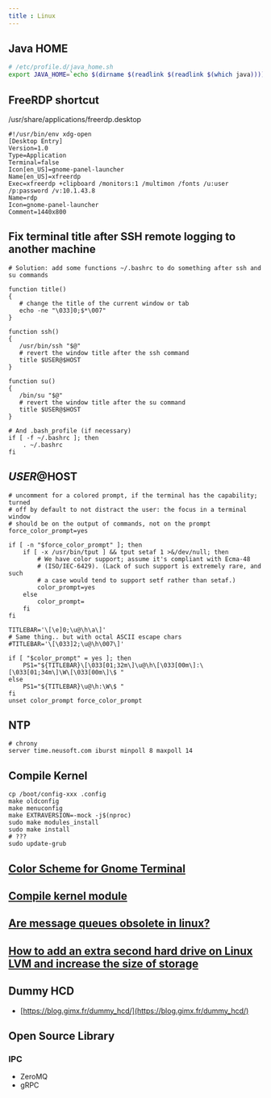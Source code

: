 ```yaml
---
title : Linux
---
```


## Java HOME
```bash
# /etc/profile.d/java_home.sh
export JAVA_HOME=`echo $(dirname $(readlink $(readlink $(which java)))) | sed -e 's/\/bin$//g' | sed -e 's/\/jre$//g'`
```

## FreeRDP shortcut
/usr/share/applications/freerdp.desktop
```
#!/usr/bin/env xdg-open
[Desktop Entry]
Version=1.0
Type=Application
Terminal=false
Icon[en_US]=gnome-panel-launcher
Name[en_US]=xfreerdp
Exec=xfreerdp +clipboard /monitors:1 /multimon /fonts /u:user /p:password /v:10.1.43.8
Name=rdp
Icon=gnome-panel-launcher
Comment=1440x800
```

## Fix terminal title after SSH remote logging to another machine
```
# Solution: add some functions ~/.bashrc to do something after ssh and su commands

function title()
{
   # change the title of the current window or tab
   echo -ne "\033]0;$*\007"
}

function ssh()
{
   /usr/bin/ssh "$@"
   # revert the window title after the ssh command
   title $USER@$HOST
}

function su()
{
   /bin/su "$@"
   # revert the window title after the su command
   title $USER@$HOST
}

# And .bash_profile (if necessary)
if [ -f ~/.bashrc ]; then
    . ~/.bashrc
fi

```

## $USER@$HOST
```
# uncomment for a colored prompt, if the terminal has the capability; turned
# off by default to not distract the user: the focus in a terminal window
# should be on the output of commands, not on the prompt
force_color_prompt=yes

if [ -n "$force_color_prompt" ]; then
    if [ -x /usr/bin/tput ] && tput setaf 1 >&/dev/null; then
        # We have color support; assume it's compliant with Ecma-48
        # (ISO/IEC-6429). (Lack of such support is extremely rare, and such
        # a case would tend to support setf rather than setaf.)
        color_prompt=yes
    else
        color_prompt=
    fi
fi

TITLEBAR='\[\e]0;\u@\h\a\]'
# Same thing.. but with octal ASCII escape chars
#TITLEBAR='\[\033]2;\u@\h\007\]'

if [ "$color_prompt" = yes ]; then
    PS1="${TITLEBAR}\[\033[01;32m\]\u@\h\[\033[00m\]:\[\033[01;34m\]\W\[\033[00m\]\$ "
else
    PS1="${TITLEBAR}\u@\h:\W\$ "
fi
unset color_prompt force_color_prompt
```

## NTP
```
# chrony
server time.neusoft.com iburst minpoll 8 maxpoll 14
```

## Compile Kernel
```shell
cp /boot/config-xxx .config
make oldconfig
make menuconfig
make EXTRAVERSION=-mock -j$(nproc)
sudo make modules_install
sudo make install
# ???
sudo update-grub
```

## [Color Scheme for Gnome Terminal](https://github.com/Mayccoll/Gogh)
## [Compile kernel module](https://wiki.archlinux.org/index.php/Compile_kernel_module)
## [Are message queues obsolete in linux?](https://stackoverflow.com/questions/967335/are-message-queues-obsolete-in-linux)
## [How to add an extra second hard drive on Linux LVM and increase the size of storage](https://www.cyberciti.biz/faq/howto-add-disk-to-lvm-volume-on-linux-to-increase-size-of-pool/)

## Dummy HCD
 * [https://blog.gimx.fr/dummy_hcd/](https://blog.gimx.fr/dummy_hcd/)

## Open Source Library
### IPC
 * ZeroMQ
 * gRPC
